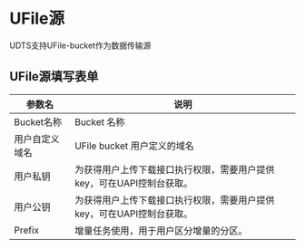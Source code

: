 

# UFile源

UDTS支持UFile-bucket作为数据传输源

## UFile源填写表单

| 参数名   | 说明                                                         |
| -------- | ------------------------------------------------------------ |
| Bucket名称       | Bucket 名称 |
| 用户自定义域名 | UFile bucket 用户定义的域名|                                         |
| 用户私钥     | 为获得用户上传下载接口执行权限，需要用户提供key，可在UAPI控制台获取。                                                |
| 用户公钥   | 为获得用户上传下载接口执行权限，需要用户提供key，可在UAPI控制台获取。                                              |
| Prefix     |    增量任务使用，用于用户区分增量的分区。                                   |

